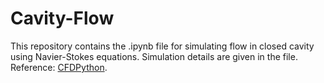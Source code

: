 # Cavity-Flow
This repository contains the .ipynb file for simulating flow in closed cavity using Navier-Stokes equations.
Simulation details are given in the file.
Reference: [CFDPython](https://github.com/Angelo1211/CFDPython).


